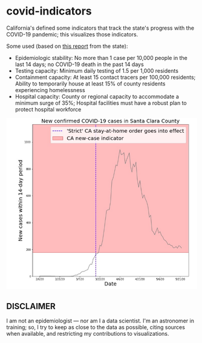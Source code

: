 # covid-indicators
California's defined some indicators that track the state's progress with the COVID-19 pandemic; this visualizes those indicators.

Some used (based on [this report](https://www.gov.ca.gov/wp-content/uploads/2020/05/5.7.20-Presentation.pdf) from the state):

- Epidemiologic stability: No more than 1 case per 10,000 people in the last 14 days; no COVID-19 death in the past 14 days
- Testing capacity: Minimum daily testing of 1.5 per 1,000 residents
- Containment capacity: At least 15 contact tracers per 100,000 residents; Ability to temporarily house at least 15% of county residents experiencing homelessness
- Hospital capacity: County or regional capacity to accommodate a minimum surge of 35%; Hospital facilities must have a robust plan to protect hospital workforce

![Santa Clara Image](https://github.com/arjunsavel/covid-indicators/blob/master/img/santa_clara.jpg)


## DISCLAIMER
I am not an epidemiologist — nor am I a data scientist. I'm an astronomer in training; so, I try to keep as close to the data as possible, citing sources when available, and restricting my contributions to visualizations.

